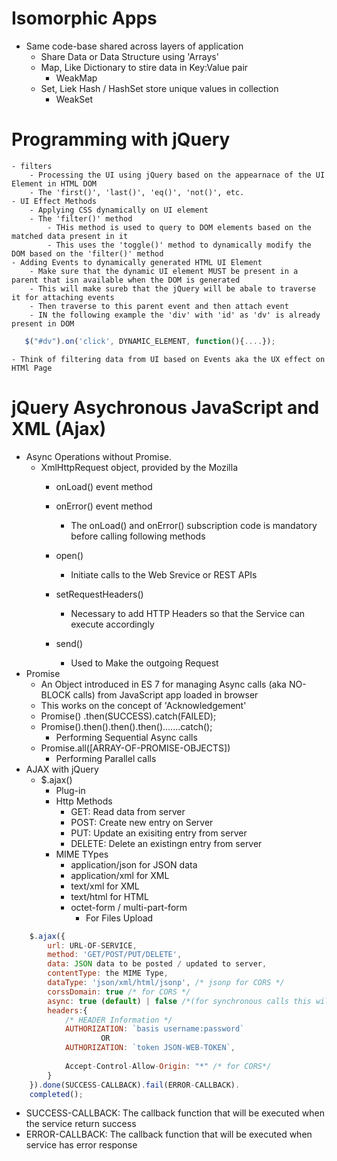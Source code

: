 # Isomorphic Apps
- Same code-base shared across layers of application
    - Share Data or Data Structure using 'Arrays'
    - Map, Like Dictionary to stire data in Key:Value pair
        - WeakMap
    - Set, Liek Hash / HashSet store unique values in collection
        - WeakSet     

# Programming with jQuery
    - filters
        - Processing the UI using jQuery based on the appearnace of the UI Element in HTML DOM
        - The 'first()', 'last()', 'eq()', 'not()', etc.
    - UI Effect Methods
        - Applying CSS dynamically on UI element
        - The 'filter()' method
            - THis method is used to query to DOM elements based on the matched data present in it
            - This uses the 'toggle()' method to dynamically modify the DOM based on the 'filter()' method 
    - Adding Events to dynamically generated HTML UI Element
        - Make sure that the dynamic UI element MUST be present in a parent that isn available when the DOM is generated
        - This will make sureb that the jQuery will be abale to traverse it for attaching events
        - Then traverse to this parent event and then attach event
        - IN the following example the 'div' with 'id' as 'dv' is already present in DOM 
````javascript
   $("#dv").on('click', DYNAMIC_ELEMENT, function(){....});     
````
    - Think of filtering data from UI based on Events aka the UX effect on HTMl Page        

# jQuery Asychronous JavaScript and XML (Ajax)
- Async Operations without Promise.
    - XmlHttpRequest object, provided by the Mozilla
        - onLoad() event method
        - onError() event method
            - The onLoad() and onError() subscription code is mandatory before calling following methods

        - open()
            - Initiate calls to the Web Srevice or REST APIs
        - setRequestHeaders()
            - Necessary to add HTTP Headers so that the Service can execute accordingly 
        - send()
            - Used to Make the outgoing Request  
- Promise
    - An Object introduced in ES 7 for managing Async calls (aka NO-BLOCK calls) from JavaScript app loaded in browser
    - This works on the concept of 'Acknowledgement'
    - Promise()
        .then(SUCCESS).catch(FAILED);
    - Promise().then().then().then().......catch();
        - Performing Sequential Async calls
    - Promise.all([ARRAY-OF-PROMISE-OBJECTS])
        - Performing Parallel calls        
- AJAX with jQuery
    - $.ajax()
        - Plug-in
        - Http Methods
            - GET: Read data from server
            - POST: Create new entry on Server
            - PUT: Update an exisiting entry from server
            - DELETE: Delete an existingn entry from server 
        - MIME TYpes
            - application/json for JSON data
            - application/xml for XML
            - text/xml for XML
            - text/html for HTML
            - octet-form / multi-part-form
                - For Files Upload 
````javascript
    $.ajax({
        url: URL-OF-SERVICE,
        method: 'GET/POST/PUT/DELETE',
        data: JSON data to be posted / updated to server,
        contentType: the MIME Type,
        dataType: 'json/xml/html/jsonp', /* jsonp for CORS */
        corssDomain: true /* for CORS */
        async: true (default) | false /*(for synchronous calls this will block the client, so not recommended)*/
        headers:{
            /* HEADER Information */
            AUTHORIZATION: `basis username:password` 
                    OR
            AUTHORIZATION: `token JSON-WEB-TOKEN`,
            
            Accept-Control-Allow-Origin: "*" /* for CORS*/
        }
    }).done(SUCCESS-CALLBACK).fail(ERROR-CALLBACK).
    completed();
````
- SUCCESS-CALLBACK: The callback function that will be executed when the service return success
- ERROR-CALLBACK: The callback function that will be executed when service has error response 
